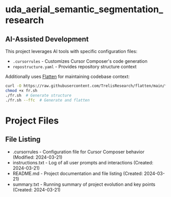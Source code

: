 # uda_aerial_semantic_segmentation_research

## AI-Assisted Development

This project leverages AI tools with specific configuration files:

- `.cursorrules` - Customizes Cursor Composer's code generation
- `repostructure.yaml` - Provides repository structure context

Additionally uses [Flatten](https://github.com/TrelisResearch/flatten) for maintaining codebase context:

```bash
curl -O https://raw.githubusercontent.com/TrelisResearch/flatten/main/fr.sh
chmod +x fr.sh
./fr.sh  # Generate structure
./fr.sh --ffc  # Generate and flatten
```

# Project Files

## File Listing

* .cursorrules - Configuration file for Cursor Composer behavior (Modified: 2024-03-21)
* instructions.txt - Log of all user prompts and interactions (Created: 2024-03-21)
* README.md - Project documentation and file listing (Created: 2024-03-21)
* summary.txt - Running summary of project evolution and key points (Created: 2024-03-21)
